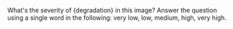 What's the severity of {degradation} in this image? Answer the question using a single word in the following: very low, low, medium, high, very high.